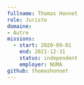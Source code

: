 ```yaml
---
fullname: Thomas Honnet
role: Juriste
domaine:
- Autre
missions:
  - start: 2020-09-01
    end: 2021-12-31
    status: independent
    employer: NUMA
github: thomashonnet
---
```

